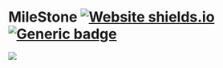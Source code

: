# MileStone [![Website shields.io](https://img.shields.io/website-up-down-success-red/http/shields.io.svg)](https://milestone619.herokuapp.com/)&nbsp;[![Generic badge](https://img.shields.io/badge/Visit-Website-5a82d1.svg)](https://milestone619.herokuapp.com/)

![](./milestone.gif)
